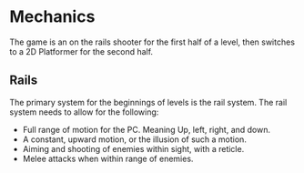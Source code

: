 # Mechanics

The game is an on the rails shooter for the first half of a level, then switches to a 2D Platformer for the second half.

## Rails

The primary system for the beginnings of levels is the rail system. The rail system needs to allow for the following:

* Full range of motion for the PC. Meaning Up, left, right, and down.
* A constant, upward motion, or the illusion of such a motion.
* Aiming and shooting of enemies within sight, with a reticle.
* Melee attacks when within range of enemies.